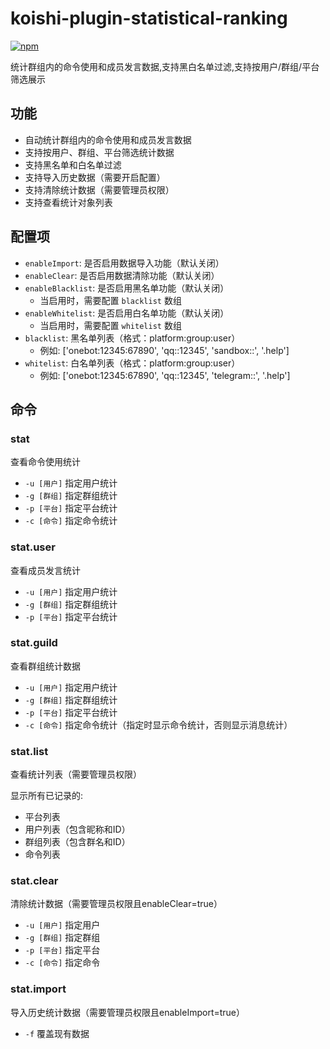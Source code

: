 # koishi-plugin-statistical-ranking

[![npm](https://img.shields.io/npm/v/koishi-plugin-statistical-ranking?style=flat-square)](https://www.npmjs.com/package/koishi-plugin-statistical-ranking)

统计群组内的命令使用和成员发言数据,支持黑白名单过滤,支持按用户/群组/平台筛选展示

## 功能

- 自动统计群组内的命令使用和成员发言数据
- 支持按用户、群组、平台筛选统计数据
- 支持黑名单和白名单过滤
- 支持导入历史数据（需要开启配置）
- 支持清除统计数据（需要管理员权限）
- 支持查看统计对象列表

## 配置项

- `enableImport`: 是否启用数据导入功能（默认关闭）
- `enableClear`: 是否启用数据清除功能（默认关闭）
- `enableBlacklist`: 是否启用黑名单功能（默认关闭）
  - 当启用时，需要配置 `blacklist` 数组
- `enableWhitelist`: 是否启用白名单功能（默认关闭）
  - 当启用时，需要配置 `whitelist` 数组
- `blacklist`: 黑名单列表（格式：platform:group:user）
  - 例如: ['onebot:12345:67890', 'qq::12345', 'sandbox::', '.help']
- `whitelist`: 白名单列表（格式：platform:group:user）
  - 例如: ['onebot:12345:67890', 'qq::12345', 'telegram::', '.help']

## 命令

### stat

查看命令使用统计

- `-u [用户]` 指定用户统计
- `-g [群组]` 指定群组统计
- `-p [平台]` 指定平台统计
- `-c [命令]` 指定命令统计

### stat.user

查看成员发言统计

- `-u [用户]` 指定用户统计
- `-g [群组]` 指定群组统计
- `-p [平台]` 指定平台统计

### stat.guild

查看群组统计数据

- `-u [用户]` 指定用户统计
- `-g [群组]` 指定群组统计
- `-p [平台]` 指定平台统计
- `-c [命令]` 指定命令统计（指定时显示命令统计，否则显示消息统计）

### stat.list

查看统计列表（需要管理员权限）

显示所有已记录的:

- 平台列表
- 用户列表（包含昵称和ID）
- 群组列表（包含群名和ID）
- 命令列表

### stat.clear

清除统计数据（需要管理员权限且enableClear=true）

- `-u [用户]` 指定用户
- `-g [群组]` 指定群组
- `-p [平台]` 指定平台
- `-c [命令]` 指定命令

### stat.import

导入历史统计数据（需要管理员权限且enableImport=true）

- `-f` 覆盖现有数据
